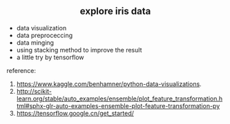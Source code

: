 ## <center>explore iris data</center>
 - data visualization
 - data preproceccing
 - data minging
 - using stacking method to improve the result
 - a little try by tensorflow

 reference:  
 1. https://www.kaggle.com/benhamner/python-data-visualizations.  
 2. http://scikit-learn.org/stable/auto_examples/ensemble/plot_feature_transformation.html#sphx-glr-auto-examples-ensemble-plot-feature-transformation-py
 3. https://tensorflow.google.cn/get_started/